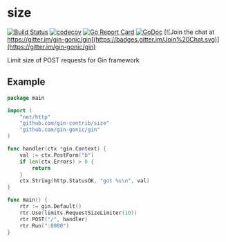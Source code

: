 # size

[![Build Status](https://travis-ci.org/gin-contrib/size.svg)](https://travis-ci.org/gin-contrib/size)
[![codecov](https://codecov.io/gh/gin-contrib/size/branch/master/graph/badge.svg)](https://codecov.io/gh/gin-contrib/size)
[![Go Report Card](https://goreportcard.com/badge/github.com/gin-contrib/size)](https://goreportcard.com/report/github.com/gin-contrib/size)
[![GoDoc](https://godoc.org/github.com/gin-contrib/size?status.svg)](https://godoc.org/github.com/gin-contrib/size)
[![Join the chat at https://gitter.im/gin-gonic/gin](https://badges.gitter.im/Join%20Chat.svg)](https://gitter.im/gin-gonic/gin)

Limit size of POST requests for Gin framework

## Example

[embedmd]:# (example/main.go go)
```go
package main

import (
	"net/http"
	"github.com/gin-contrib/size"
	"github.com/gin-gonic/gin"
)

func handler(ctx *gin.Context) {
	val := ctx.PostForm("b")
	if len(ctx.Errors) > 0 {
		return
	}
	ctx.String(http.StatusOK, "got %s\n", val)
}

func main() {
	rtr := gin.Default()
	rtr.Use(limits.RequestSizeLimiter(10))
	rtr.POST("/", handler)
	rtr.Run(":8080")
}
```
